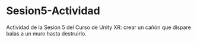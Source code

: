 # Sesion5-Actividad
Actividad de la Sesión 5 del Curso de Unity XR: crear un cañón que dispare balas a un muro hasta destruirlo.

